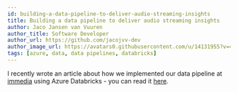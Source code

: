 ```yaml
---
id: building-a-data-pipeline-to-deliver-audio-streaming-insights
title: Building a data pipeline to deliver audio streaming insights
author: Jaco Jansen van Vuuren
author_title: Software Developer
author_url: https://github.com/jacojvv-dev
author_image_url: https://avatars0.githubusercontent.com/u/14131955?v=4
tags: [azure, data, data pipelines, databricks]
---
```


I recently wrote an article about how we implemented our data pipeline at [immedia](https://www.immedia.co.za/) using Azure Databricks - you can read it [here](https://www.fabrik.cloud/post/the-making-of-metrics).
